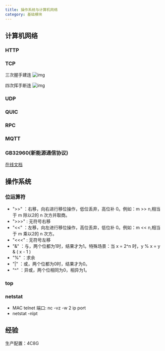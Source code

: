 ```yaml
---
title: 操作系统与计算机网络
category: 基础模块
---
```


<!-- more -->

## 计算机网络

### HTTP

### TCP
三次握手建连
![img](http://s0.lgstatic.com/i/image2/M01/8A/6E/CgotOV13hviAU5H3AAAyMppFmf8039.png)

四次挥手断连
![img](http://s0.lgstatic.com/i/image2/M01/8A/4E/CgoB5l13hviAZRJ1AABEfmQ55Jw991.png)

### UDP

### QUIC

### RPC

### MQTT

### GB32960(新能源通信协议)
[在线文档](http://c.gb688.cn/bzgk/gb/showGb?type=online&hcno=674DE45C0AD3DE2CD75B9C4CD8ED57C1)


## 操作系统

### 位运算符
* ">>" ：右移，向右进行移位操作，低位丢弃，高位补 0。例如：m >> n,相当于 m 除以2的 n 次方并取商。
* ">>>" : 无符号右移
* "<<" ：左移，向左进行移位操作，高位丢弃，低位补 0。例如：m << n,相当于 m 乘以2的 n 次方。
* "<<<" : 无符号左移
* "&" ：与，两个位都为1时，结果才为1。特殊场景：当 x = 2^n 时，y % x = y & ( x - 1 )
* "%" ：求余
* "|" ：或，两个位都为0时，结果才为0。
* "^" ：异或，两个位相同为0，相异为1。

### top
### netstat
- MAC telnet 端口: nc -vz -w 2 ip port
- netstat -nlpt

## 经验
生产配置：4C8G


